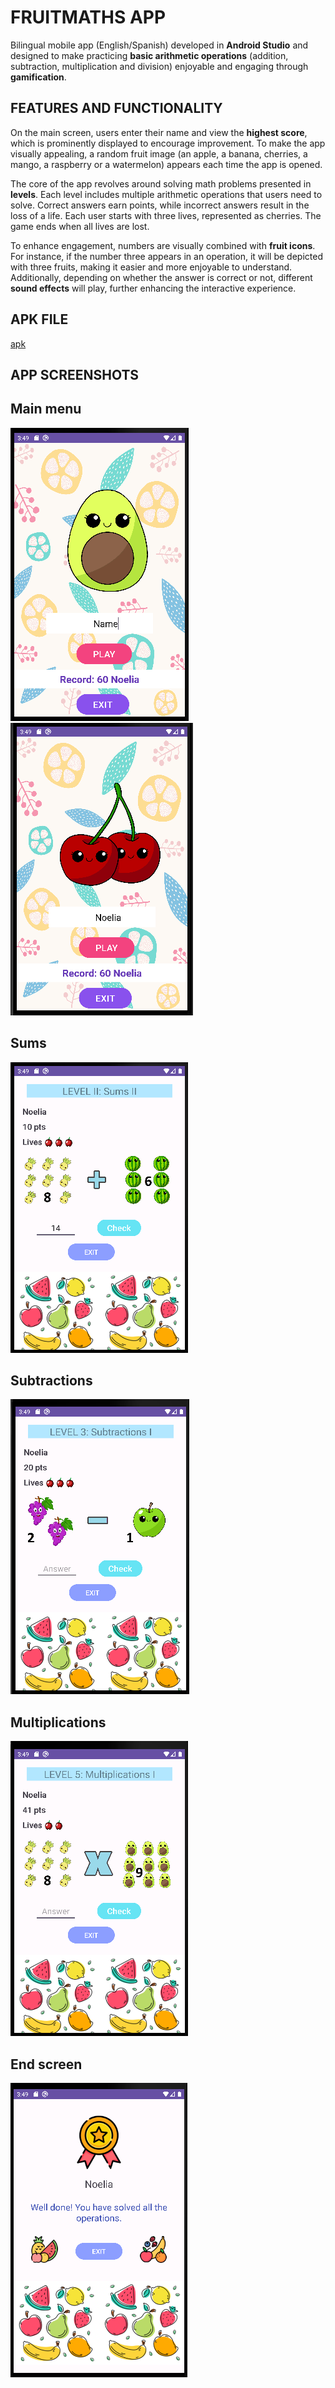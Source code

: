 # FRUITMATHS APP

Bilingual mobile app (English/Spanish) developed in **Android Studio** and designed to make practicing **basic arithmetic operations** (addition, subtraction, multiplication and division) enjoyable and engaging through **gamification**.

## FEATURES AND FUNCTIONALITY

On the main screen, users enter their name and view the **highest score**, which is prominently displayed to encourage improvement. To make the app visually appealing, a random fruit image (an apple, a banana, cherries, a mango, a raspberry or a watermelon) appears each time the app is opened.

The core of the app revolves around solving math problems presented in **levels**. Each level includes multiple arithmetic operations that users need to solve. Correct answers earn points, while incorrect answers result in the loss of a life. Each user starts with three lives, represented as cherries. The game ends when all lives are lost.

To enhance engagement, numbers are visually combined with **fruit icons**. For instance, if the number three appears in an operation, it will be depicted with three fruits, making it easier and more enjoyable to understand. Additionally, depending on whether the answer is correct or not, different **sound effects** will play, further enhancing the interactive experience.

## APK FILE

[apk](https://www.mediafire.com/file/lgnffr5yrmy15ul/app-debug.apk/file)

## APP SCREENSHOTS

## Main menu

![ Main menu](/images/Avocado.png)
![ Main menu](/images/Cherries.png)

## Sums

![Sums](/images/Sums.png)

## Subtractions

![Subtractions](/images/Substractions.png)

## Multiplications

![Multiplications](/images/Multiplications.png)

## End screen

![End screen](/images/Congratulations.png)

